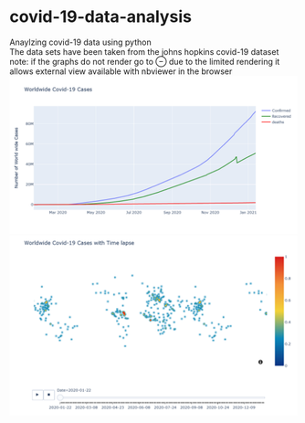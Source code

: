 # covid-19-data-analysis
Anaylzing covid-19 data using python\
The data sets have been taken from the johns hopkins covid-19 dataset\
note: if the graphs do not render go to ⊖ due to the limited rendering it allows external view available with nbviewer in the browser
![image](https://github.com/hetavv/covid-19-data-analysis/blob/main/worldwide-cases.png)
![image](https://github.com/hetavv/covid-19-data-analysis/blob/main/time-lapse.png)
